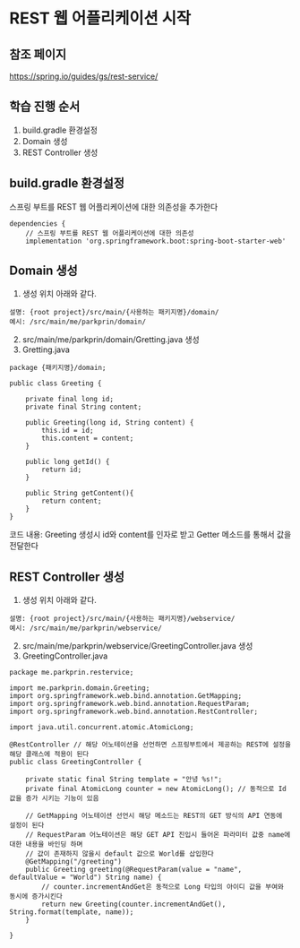 # REST 웹 어플리케이션 시작

## 참조 페이지
https://spring.io/guides/gs/rest-service/

## 학습 진행 순서
1. build.gradle 환경설정
2. Domain 생성
3. REST Controller 생성

## build.gradle 환경설정

스프링 부트를 REST 웹 어플리케이션에 대한 의존성을 추가한다
```
dependencies {
    // 스프링 부트를 REST 웹 어플리케이션에 대한 의존성
    implementation 'org.springframework.boot:spring-boot-starter-web' 
```

## Domain 생성
1. 생성 위치 아래와 같다.
```
설명: {root project}/src/main/{사용하는 패키지명}/domain/
예시: /src/main/me/parkprin/domain/
```
2. src/main/me/parkprin/domain/Gretting.java 생성
3. Gretting.java 

```
package {패키지명}/domain;

public class Greeting {

    private final long id;
    private final String content;

    public Greeting(long id, String content) {
        this.id = id;
        this.content = content;
    }

    public long getId() {
        return id;
    }

    public String getContent(){
        return content;
    }
}
```
코드 내용: Greeting 생성시 id와 content를 인자로 받고 Getter 메소드를 통해서
값을 전달한다

## REST Controller 생성
1. 생성 위치 아래와 같다.
```
설명: {root project}/src/main/{사용하는 패키지명}/webservice/
예시: /src/main/me/parkprin/webservice/
``` 
2. src/main/me/parkprin/webservice/GreetingController.java 생성
3. GreetingController.java

```
package me.parkprin.restervice;

import me.parkprin.domain.Greeting;
import org.springframework.web.bind.annotation.GetMapping;
import org.springframework.web.bind.annotation.RequestParam;
import org.springframework.web.bind.annotation.RestController;

import java.util.concurrent.atomic.AtomicLong;

@RestController // 해당 어노테이션을 선언하면 스프링부트에서 제공하는 REST에 설정을 해당 클래스에 적용이 된다
public class GreetingController {

    private static final String template = "안녕 %s!";
    private final AtomicLong counter = new AtomicLong(); // 동적으로 Id 값을 증가 시키는 기능이 있음

    // GetMapping 어노테이션 선언시 해당 메소드는 REST의 GET 방식의 API 연동에 설정이 된다
    // RequestParam 어노테이션은 해당 GET API 진입시 들어온 파라미터 값중 name에 대한 내용을 바인딩 하며
    // 값이 존재하지 않을시 default 값으로 World를 삽입한다
    @GetMapping("/greeting") 
    public Greeting greeting(@RequestParam(value = "name", defaultValue = "World") String name) {
        // counter.incrementAndGet은 동적으로 Long 타입의 아이디 값을 부여와 동시에 증가시킨다
        return new Greeting(counter.incrementAndGet(), String.format(template, name));
    }

}

```